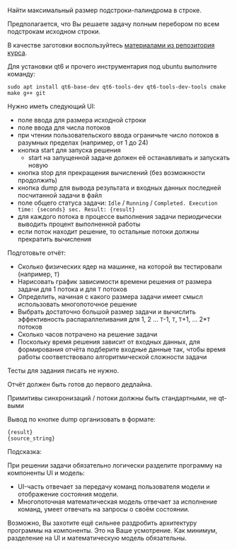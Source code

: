 Найти максимальный размер подстроки-палиндрома в строке.

Предполагается, что Вы решаете задачу полным перебором по всем подстрокам исходном строки.

В качестве заготовки воспользуйтесь [материалами из репозитория курса](https://github.com/ivafanas/cpp_shad_students/tree/master/2025/sem2/lab1_stub).

Для установки qt6 и прочего инструментария под ubuntu выполните команду:

```
sudo apt install qt6-base-dev qt6-tools-dev qt6-tools-dev-tools cmake make g++ git
```

Нужно иметь следующий UI:

* поле ввода для размера исходной строки
* поле ввода для числа потоков
* при чтении пользовательского ввода ограничьте число потоков в разумных пределах (например, от 1 до 24)
* кнопка start для запуска решения
  * start на запущенной задаче должен её останавливать и запускать новую
* кнопка stop для прекращения вычислений (без возможности продолжить)
* кнопка dump для вывода результата и входных данных последней посчитанной задачи в файл
* поле общего статуса задачи: `Idle` / `Running` / `Completed. Execution time: {seconds} sec. Result: {result}`
* для каждого потока в процессе выполнения задачи периодически выводить процент выполненной работы
* если поток находит решение, то остальные потоки должны прекратить вычисления

Подготовьте отчёт:

* Сколько физических ядер на машинке, на которой вы тестировали (например, `T`)
* Нарисовать график зависимости времени решения от размера задачи для 1 потока и для `T` потоков
* Определить, начиная с какого размера задачи имеет смысл использовать многопоточное решение
* Выбрать достаточно большой размер задачи и вычислить эффективность распараллеливания для 1, 2 ... `T`-1, `T`, `T`+1, ... 2*`T` потоков
* Сколько часов потрачено на решение задачи
* Поскольку время решения зависит от входных данных, для формирования отчёта подберите входные данные так, чтобы время работы соответствовало алгоритмической сложности задачи

Тесты для задания писать не нужно.

Отчёт должен быть готов до первого дедлайна.

Примитивы синхронизаций / потоки должны быть стандартными, не qt-выми

Вывод по кнопке dump организовать в формате:

```
{result}
{source_string}
```

Подсказка:

При решении задачи обязательно логически разделите программу на компоненты UI и модель:
  * UI-часть отвечает за передачу команд пользователя модели и отображение состояния модели.
  * Многопоточная математическая модель отвечает за исполнение команд, умеет отвечать на запросы о своём состоянии.

Возможно, Вы захотите ещё сильнее раздробить архитектуру программы на компоненты. Это на Ваше усмотрение. Как минимум, разделение на UI и математическую модель обязательны.

